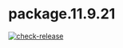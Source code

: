 # package.11.9.21

  <!-- badges: start -->
  [![check-release](https://github.com/biostat625/package.11.9.21/workflows/check-release/badge.svg)](https://github.com/biostat625/package.11.9.21/actions)
  <!-- badges: end -->
